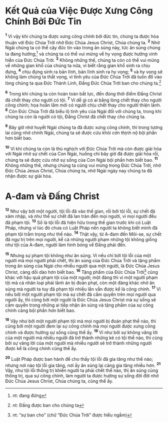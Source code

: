 # Kết Quả của Việc Được Xưng Công Chính Bởi Đức Tin
<sup><b>1</b></sup> Vì vậy khi chúng ta được xưng công chính bởi đức tin, chúng ta được hòa thuận với Đức Chúa Trời nhờ Đức Chúa Jesus Christ, Chúa chúng ta. <sup><b>2</b></sup> Nhờ Ngài chúng ta có thể cậy đức tin vào trong ân sủng này, tức ân sủng chúng ta đang hưởng;[^1-a9c6dbc7-7877-4db9-8481-c6534f65d9d2] và chúng ta có thể vui mừng về hy vọng được hưởng vinh hiển của Đức Chúa Trời. <sup><b>3</b></sup> Không những thế, chúng ta còn có thể vui mừng về những gian khổ của chúng ta nữa, vì biết rằng gian khổ sinh ra chịu đựng, <sup><b>4</b></sup> chịu đựng sinh ra bản lĩnh, bản lĩnh sinh ra hy vọng; <sup><b>5</b></sup> và hy vọng sẽ không làm chúng ta thất vọng, vì tình yêu của Đức Chúa Trời đã tuôn đổ vào lòng chúng ta qua Đức Thánh Linh, Đấng Đức Chúa Trời ban cho chúng ta.[^2-a9c6dbc7-7877-4db9-8481-c6534f65d9d2]

<sup><b>6</b></sup> Trong khi chúng ta còn hoàn toàn bất lực, đến đúng thời điểm Đấng Christ đã chết thay cho người có tội. <sup><b>7</b></sup> Vì dễ gì có ai bằng lòng chết thay cho người công chính; họa hoằn lắm mới có người chịu chết thay cho người thiện lành. <sup><b>8</b></sup> Còn Đức Chúa Trời đã biểu lộ tình yêu của Ngài đối với chúng ta, trong khi chúng ta còn là người có tội, Đấng Christ đã chết thay cho chúng ta.

<sup><b>9</b></sup> Bây giờ nhờ huyết Ngài chúng ta đã được xưng công chính, thì trong tương lai cũng nhờ chính Ngài, chúng ta sẽ được cứu khỏi cơn thịnh nộ bội phần hơn biết bao.

<sup><b>10</b></sup> Vì khi chúng ta còn là thù nghịch với Đức Chúa Trời mà còn được giải hòa với Ngài nhờ sự chết của Con Ngài, huống chi bây giờ đã được giải hòa rồi, chúng ta sẽ được cứu nhờ sự sống của Con Ngài bội phần hơn biết bao. <sup><b>11</b></sup> Không những thế, nhưng chúng ta cũng vui mừng trong Đức Chúa Trời, nhờ Đức Chúa Jesus Christ, Chúa chúng ta, nhờ Ngài ngày nay chúng ta đã nhận được sự giải hòa.


# A-đam và Đấng Christ
<sup><b>12</b></sup> Như vậy bởi một người, tội lỗi đã vào thế gian, rồi bởi tội lỗi, sự chết đã xâm nhập, và như thế sự chết đã lan tràn đến mọi người, vì mọi người đều đã phạm tội. <sup><b>13</b></sup> Số là tội lỗi đã hiện hữu trong thế gian trước khi có Luật Pháp, nhưng vì lúc đó chưa có Luật Pháp nên người ta không biết mình đã phạm tội trầm trọng như thế nào. <sup><b>14</b></sup> Thật vậy, từ A-đam đến Môi-se, sự chết đã ngự trị trên mọi người, kể cả những người phạm những tội không giống như tội của A-đam, người làm hình bóng về Đấng phải đến.

<sup><b>15</b></sup> Nhưng sự phạm tội không như ân sủng. Vì nếu chỉ bởi tội lỗi của một người mà mọi người phải chết, thì ân sủng của Đức Chúa Trời và tặng phẩm trong ân sủng của Ngài cho nhiều người qua một người, là Đức Chúa Jesus Christ, càng dồi dào hơn biết bao. <sup><b>16</b></sup> Tặng phẩm của Đức Chúa Trời[^3-a9c6dbc7-7877-4db9-8481-c6534f65d9d2] cũng khác với hậu quả phạm tội của một người; một đàng thì vì một người phạm tội mà cả nhân loại phải lãnh án bị đoán phạt, còn một đàng khác nhờ ân sủng mà người ta tuy đã phạm tội nhiều lần vẫn được kể là công chính. <sup><b>17</b></sup> Vì nếu bởi một người phạm tội mà sự chết đã cầm quyền trên mọi người qua người ấy, thì cũng bởi một người là Đức Chúa Jesus Christ mà sự sống sẽ cầm quyền trong những ai tiếp nhận ân sủng và tặng phẩm của sự công chính càng bội phần hơn biết bao.

<sup><b>18</b></sup> Vậy như bởi một người phạm tội mà mọi người bị đoán phạt thể nào, thì cũng bởi một người đem lại sự công chính mà mọi người được xưng công chính và được hưởng sự sống cũng thể ấy. <sup><b>19</b></sup> Vì như bởi sự không vâng lời của một người mà nhiều người đã trở thành những kẻ có tội thể nào, thì cũng bởi sự vâng lời của một người mà nhiều người sẽ trở thành những người được kể là công chính cũng thể ấy.

<sup><b>20</b></sup> Luật Pháp được ban hành để cho thấy tội lỗi đã gia tăng như thể nào; nhưng nơi nào tội lỗi gia tăng, nơi ấy ân sủng lại càng gia tăng nhiều hơn. <sup><b>21</b></sup> Vậy, như tội lỗi thống trị khiến người ta phải chết thể nào, thì ân sủng cũng thống trị, qua sự công chính, làm người ta được hưởng sự sống đời đời nhờ Đức Chúa Jesus Christ, Chúa chúng ta, cũng thể ấy.

[^1-a9c6dbc7-7877-4db9-8481-c6534f65d9d2]: nt: đang đứng
[^2-a9c6dbc7-7877-4db9-8481-c6534f65d9d2]: nt: Đấng được ban cho chúng ta
[^3-a9c6dbc7-7877-4db9-8481-c6534f65d9d2]: nt: “sự ban cho” (chữ “Đức Chúa Trời” được hiểu ngầm)